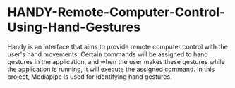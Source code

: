 # HANDY-Remote-Computer-Control-Using-Hand-Gestures
Handy is an interface that aims to provide remote computer control with the user's hand movements. Certain commands will be assigned to hand gestures in the application, and when the user makes these gestures while the application is running, it will execute the assigned command. In this project, Mediapipe is used for identifying hand gestures.
